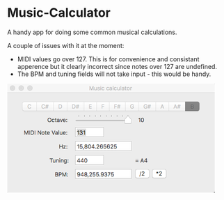 # Music-Calculator

A handy app for doing some common musical calculations. 

A couple of issues with it at the moment: 
 - MIDI values go over 127. This is for convenience and consistant apperence but it clearly incorrect since notes over 127 are undefined. 
 - The BPM and tuning fields will not take input - this would be handy. 

![alt tag](https://raw.githubusercontent.com/larzeitlin/Music-Calculator/master/MC%20Screenshot.tiff)
